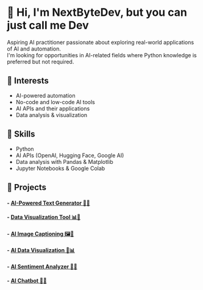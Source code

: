 # 👋 Hi, I'm NextByteDev, but you can just call me Dev


Aspiring AI practitioner passionate about exploring real-world applications of AI and automation.  
I'm looking for opportunities in AI-related fields where Python knowledge is preferred but not required.  

## 🚀 Interests  
- AI-powered automation  
- No-code and low-code AI tools  
- AI APIs and their applications  
- Data analysis & visualization  

## 🔧 Skills  
- Python  
- AI APIs (OpenAI, Hugging Face, Google AI)  
- Data analysis with Pandas & Matplotlib  
- Jupyter Notebooks & Google Colab  

## 📌 Projects  
#### - [AI-Powered Text Generator 🤖💬](https://github.com/NextByteDev/ai-text-generator/)
#### - [Data Visualization Tool 📊📁](https://github.com/NextByteDev/data_visualization/)
#### - [AI Image Captioning 🖼️📸](https://github.com/NextByteDev/ai-image-captioning/)
#### - [AI Data Visualization 🚢📊](https://github.com/NextByteDev/ai-data-visualization/)
#### - [AI Sentiment Analyzer 🧠💬](https://github.com/NextByteDev/ai-sentiment-analyzer/)
#### - [AI Chatbot 🤖💬](https://github.com/NextByteDev/ai-chatbot/)

